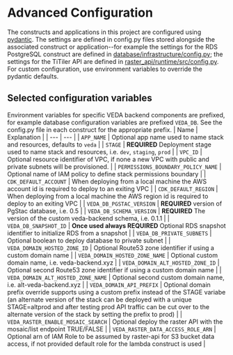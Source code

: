 # Advanced Configuration
The constructs and applications in this project are configured using [pydantic](https://docs.pydantic.dev/usage/settings/). The settings are defined in config.py files stored alongside the associated construct or application--for example the settings for the RDS PostgreSQL construct are defined in [database/infrastructure/config.py](../database/infrastructure/config.py); the settings for the TiTiler API are defined in [raster_api/runtime/src/config.py](../raster_api/runtime/src/config.py). For custom configuration, use environment variables to override the pydantic defaults. 

## Selected configuration variables
Environment variables for specific VEDA backend components are prefixed, for example database configuration variables are prefixed `VEDA_DB`. See the config.py file in each construct for the appropriate prefix.
| Name | Explanation |
| --- | --- |
| `APP_NAME` | Optional app name used to name stack and resources, defaults to `veda` |
| `STAGE` | **REQUIRED** Deployment stage used to name stack and resources, i.e. `dev`, `staging`, `prod` |
| `VPC_ID` | Optional resource identifier of VPC, if none a new VPC with public and private subnets will be provisioned. |
| `PERMISSIONS_BOUNDARY_POLICY_NAME` | Optional name of IAM policy to define stack permissions boundary |
| `CDK_DEFAULT_ACCOUNT` | When deploying from a local machine the AWS account id is required to deploy to an exiting VPC |
| `CDK_DEFAULT_REGION` | When deploying from a local machine the AWS region id is required to deploy to an exiting VPC |
| `VEDA_DB_PGSTAC_VERSION` | **REQUIRED** version of PgStac database, i.e. 0.5 |
| `VEDA_DB_SCHEMA_VERSION` | **REQUIRED** The version of the custom veda-backend schema, i.e. 0.1.1 |
| `VEDA_DB_SNAPSHOT_ID` | **Once used always REQUIRED** Optional RDS snapshot identifier to initialize RDS from a snapshot |
| `VEDA_DB_PRIVATE_SUBNETS` | Optional boolean to deploy database to private subnet |
| `VEDA_DOMAIN_HOSTED_ZONE_ID` | Optional Route53 zone identifier if using a custom domain name |
| `VEDA_DOMAIN_HOSTED_ZONE_NAME` | Optional custom domain name, i.e. veda-backend.xyz |
| `VEDA_DOMAIN_ALT_HOSTED_ZONE_ID` | Optional second Route53 zone identifier if using a custom domain name |
| `VEDA_DOMAIN_ALT_HOSTED_ZONE_NAME` | Optional second custom domain name, i.e. alt-veda-backend.xyz |
| `VEDA_DOMAIN_API_PREFIX` | Optional domain prefix override supports using a custom prefix instead of the STAGE variabe (an alternate version of the stack can be deployed with a unique STAGE=altprod and after testing prod API traffic can be cut over to the alternate version of the stack by setting the prefix to prod) |
| `VEDA_RASTER_ENABLE_MOSAIC_SEARCH` | Optional deploy the raster API with the mosaic/list endpoint TRUE/FALSE |
| `VEDA_RASTER_DATA_ACCESS_ROLE_ARN` | Optional arn of IAM Role to be assumed by raster-api for S3 bucket data access, if not provided default role for the lambda construct is used |